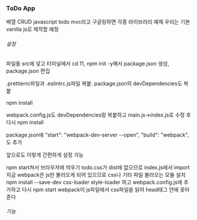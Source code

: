 ### ToDo App

배열 CRUD
javascript todo mvc라고 구글링하면 각종 라이브러리 예제
우리는 기본 vanilla js로 제작할 예정

###### 설정

파일들 src에 넣고 터미널에서 cd 11, npm init -y해서 package.json 생성, package.json 편집

.prettierrc파일과 .eslintrc.js파일 복붙. package.json의 devDependencies도 복붙

npm install

webpack.config.js도 devDependencies랑 복붙하고 main.js→index.js로 수정 후 다시 npm install

package.json에
"start": "webpack-dev-server --open",
"build": "webpack",도 추가

앞으로도 이렇게 간편하게 설정 가능

npm start쳐서 브라우저에 띄우기
todo.css가 dist에 없으므로 index.js에서 import
지금 webpack은 js만 불러오게 되어 있으므로 css나 기타 파일 불러오는 모듈 설치 npm install --save-dev css-loader style-loader 하고 webpack.config.js에 추가하고 다시 npm start
webpack이 js파일에서 css파일을 읽어 head태그 안에 꽂아준다

###### 기능
